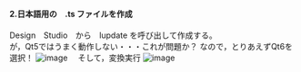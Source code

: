 #### 2.日本語用の　.ts ファイルを作成  
 Design　Studio　から　lupdate  を呼び出して作成する。  
 が，Qt5ではうまく動作しない・・・これが問題か？
 なので，とりあえずQt6を選択！
 ![image](https://user-images.githubusercontent.com/86514652/179393972-4f460f7c-e45b-4560-8c4a-1dbcda31471b.png)
　そして，変換実行
![image](https://user-images.githubusercontent.com/86514652/179394332-bc7e2850-6c65-4007-9b10-a9a95a8df156.png)
